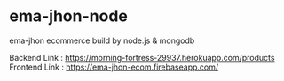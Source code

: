 # ema-jhon-node
ema-jhon ecommerce build by node.js &amp; mongodb

Backend Link : https://morning-fortress-29937.herokuapp.com/products
Frontend Link : https://ema-jhon-ecom.firebaseapp.com/
